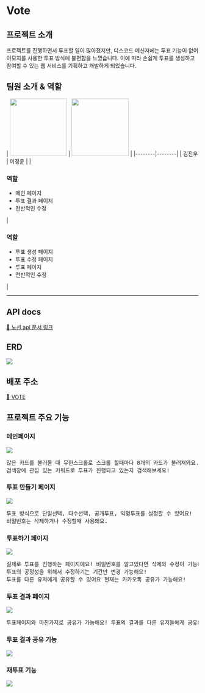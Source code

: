 <h1>Vote</h1>

<h2>프로젝트 소개</h2>
<p>프로젝트를 진행하면서 투표할 일이 많아졌지만, 디스코드 메신저에는 투표 기능이 없어 이모지를 사용한 투표 방식에 불편함을 느꼈습니다. 이에 따라 손쉽게 투표를 생성하고 참여할 수 있는 웹 서비스를 기획하고 개발하게 되었습니다.</p>

<h2>팀원 소개 & 역할</h2>
| <a href='https://github.com/wecaners'><img style='width:150px;' src='https://avatars.githubusercontent.com/u/90304025?v=4' /></a> | <a href='https://github.com/lsc58461'><img style='width:150px;' src='https://avatars.githubusercontent.com/u/79037820?&v=4' /></a> |
|--------|--------|
| 김진우 | 이정윤 |
| <h3>역할</h3><ul><li>메인 페이지</li><li>투표 결과 페이지</li><li>전반적인 수정</li></ul> | <h3>역할</h3><ul><li>투표 생성 페이지</li><li>투표 수정 페이지</li><li>투표 페이지</li><li>전반적인 수정</li></ul> |

---

<h2>API docs</h2>
<a href='https://universal-bonobo-130.notion.site/API-cd2be7182d2e4ab09327442195045b12?pvs=4'>🔗 노션 api 문서 링크</a>
<h2>ERD</h2>
<img src='https://media.discordapp.net/attachments/1205482328231776287/1247545901132550234/2024-06-04_10.41.48.png?ex=66606b29&is=665f19a9&hm=fb11795780498b298ace0210b2c0d91bb8f55cbab06e7b507151563f137601e7&=&format=webp&quality=lossless&width=1059&height=686'/>
<div>
<h2>배포 주소</h2>
<a href='vote-development.vercel.app'>🔗 VOTE</a>
</div>
<h2>프로젝트 주요 기능</h2>
<h3>메인페이지</h3>
<img src='https://media.discordapp.net/attachments/1205482328231776287/1247549047099752478/2024-06-04_10.54.02.png?ex=66606e17&is=665f1c97&hm=a1669df3ceaf56779fd77b53bce5610a500f93ff45f5d751bb1775e66e5b9654&=&format=webp&quality=lossless&width=1139&height=686'/>
<pre>많은 카드를 불러올 때 무한스크롤로 스크롤 할때마다 8개의 카드가 불러져와요.
검색창에 관심 있는 키워드로 투표가 진행되고 있는지 검색해보세요!</pre>
<h3>투표 만들기 페이지</h3>
<img src='https://media.discordapp.net/attachments/1205482328231776287/1247547866478674060/vote-create-vote-page.png?ex=66606cfd&is=665f1b7d&hm=fca5a989beed53a12852cf90849c4f5b46e75477c0cb7f9517ecb66b561ea42b&=&format=webp&quality=lossless&width=915&height=686'/>
<pre>투표 방식으로 단일선택, 다수선택, 공개투표, 익명투표를 설정할 수 있어요! 
비밀번호는 삭제하거나 수정할때 사용돼요.</pre>
<h3>투표하기 페이지</h3>
<img src='https://media.discordapp.net/attachments/1205482328231776287/1247547867091046431/vote-vote-page.png?ex=66606cfd&is=665f1b7d&hm=275dd152c0e6c327e12e461744fadc521dd590195d72caf4516f72f87fffd6cc&=&format=webp&quality=lossless&width=1137&height=686'/>
<pre>실제로 투표를 진행하는 페이지에요! 비밀번호를 알고있다면 삭제와 수정이 가능해요 또한 투표를 만든사람과 투표를 이미 진행한 사람은 투표가 불가능해요! 
투표의 공정성을 위해서 수정하기는 기간만 변경 가능해요!
투표를 다른 유저에게 공유할 수 있어요 현재는 카카오톡 공유가 가능해요!</pre>
<h3>투표 결과 페이지</h3>
<img src='https://media.discordapp.net/attachments/1205482328231776287/1247547866789183561/vote-result-page.png?ex=66606cfd&is=665f1b7d&hm=853d40f89c70a3d3eb063ee15ee4c69bd2017df98c950fa9dce48e58eb567f80&=&format=webp&quality=lossless&width=1137&height=686'/>
<pre>투표페이지와 마친가지로 공유가 가능해요! 투표의 결과를 다른 유저들에게 공유해보세요!</pre>
<h3>투표 결과 공유 기능</h3>
<img src='https://media.discordapp.net/attachments/1205482328231776287/1247547867393032252/2024-06-04_10.46.04.png?ex=66606cfd&is=665f1b7d&hm=40db583ab247d30851f796164cd1bd8f595b08f67a7727199d8b32da78250b93&=&format=webp&quality=lossless&width=1143&height=686'/>
<h3>재투표 기능</h3>
<img src='https://media.discordapp.net/attachments/1205482328231776287/1247547867657146510/vote-revote.png?ex=66606cfd&is=665f1b7d&hm=ce681a676deefd1721e82a3b65ff379ab933ca59687d33bad74b202c1fb81564&=&format=webp&quality=lossless&width=1137&height=686'/>
